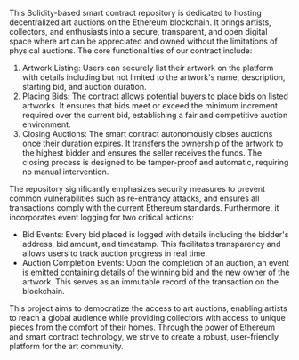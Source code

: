 This Solidity-based smart contract repository is dedicated to hosting decentralized art auctions on the Ethereum blockchain. It brings artists, collectors, and enthusiasts into a secure, transparent, and open digital space where art can be appreciated and owned without the limitations of physical auctions. The core functionalities of our contract include:

1. Artwork Listing: Users can securely list their artwork on the platform with details including but not limited to the artwork's name, description, starting bid, and auction duration.
2. Placing Bids: The contract allows potential buyers to place bids on listed artworks. It ensures that bids meet or exceed the minimum increment required over the current bid, establishing a fair and competitive auction environment.
3. Closing Auctions: The smart contract autonomously closes auctions once their duration expires. It transfers the ownership of the artwork to the highest bidder and ensures the seller receives the funds. The closing process is designed to be tamper-proof and automatic, requiring no manual intervention.

The repository significantly emphasizes security measures to prevent common vulnerabilities such as re-entrancy attacks, and ensures all transactions comply with the current Ethereum standards. Furthermore, it incorporates event logging for two critical actions:
- Bid Events: Every bid placed is logged with details including the bidder's address, bid amount, and timestamp. This facilitates transparency and allows users to track auction progress in real time.
- Auction Completion Events: Upon the completion of an auction, an event is emitted containing details of the winning bid and the new owner of the artwork. This serves as an immutable record of the transaction on the blockchain.

This project aims to democratize the access to art auctions, enabling artists to reach a global audience while providing collectors with access to unique pieces from the comfort of their homes. Through the power of Ethereum and smart contract technology, we strive to create a robust, user-friendly platform for the art community.